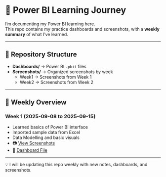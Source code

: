 # 🚀 Power BI Learning Journey  

I’m documenting my Power BI learning here.  
This repo contains my practice dashboards and screenshots, with a **weekly summary** of what I’ve learned.  

---

## 📂 Repository Structure
- **Dashboards/** → Power BI `.pbit` files  
- **Screenshots/** → Organized screenshots by week  
  - Week1 → Screenshots from Week 1  
  - Week2 → Screenshots from Week 2  

---

## 📅 Weekly Overview  

### Week 1 (2025-09-08 to 2025-09-15)  
- Learned basics of Power BI interface  
- Imported sample data from Excel  
- Data Modelling and basic visuals 
- 📷 [View Screenshots](Screenshots/Week1/)
- 📂 [Dashboard File](Dashboards/Week1/Employee_reimbursement_analysis.pbit)

---

💡 I will be updating this repo weekly with new notes, dashboards, and screenshots.  
